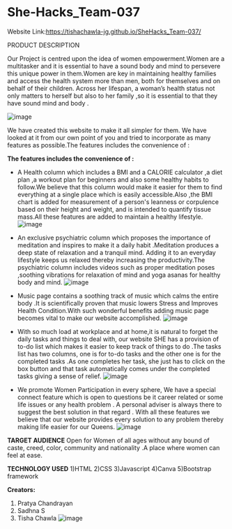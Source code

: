 # She-Hacks_Team-037
Website Link:https://tishachawla-jg.github.io/SheHacks_Team-037/

PRODUCT DESCRIPTION
                                                                               
Our Project is centred upon the idea of women empowerment.Women are a multitasker and it is essential to have a sound body and mind to persevere this unique power in them.Women are key in maintaining healthy families and access the health system more than men, both for themselves and on behalf of their children. Across her lifespan, a woman’s health status not only  matters to herself but also to her family ,so it is essential to that they have sound mind and body .

![image](https://user-images.githubusercontent.com/76087547/111040374-babeff80-8458-11eb-8c92-5b81e0e053de.png)

We have created this website to make it all simpler for them. We have looked at it from our own point of you and tried to incorporate as many features as possible.The features includes the convenience of :

**The features includes the convenience of :**

* A Health column which includes a BMI and a CALORIE calculator  ,a diet plan ,a workout plan for beginners and also some healthy habits to follow.We believe that this column would make it easier for them to find everything at a single place which is easily accessible.Also ,the BMI chart is added for measurement of a person's leanness or corpulence based on their height and weight, and is intended to quantify tissue mass.All these features are added to maintain a healthy lifestyle.
![image](https://user-images.githubusercontent.com/76087547/111040406-d1fded00-8458-11eb-9506-1cfb7cb09631.png)


* An exclusive psychiatric column which proposes the importance of meditation and inspires to make it a daily habit .Meditation produces a deep state of relaxation and a tranquil mind. Adding it to an everyday lifestyle keeps us relaxed thereby increasing  the productivity.The psychiatric column includes videos such as proper meditation poses ,soothing vibrations for relaxation of mind and yoga asanas for healthy body and mind.
![image](https://user-images.githubusercontent.com/76087547/111040555-67997c80-8459-11eb-96d1-77f8264cf8c7.png)



* Music page contains a soothing track of music which calms the entire body .It is scientifically proven that music lowers Stress and Improves Health Condition.With such wonderful benefits adding music page becomes vital to make our website accomplished.
![image](https://user-images.githubusercontent.com/76087547/111040442-f0fc7f00-8458-11eb-9428-96288fcb9aef.png)


* With so much load at workplace and at home,it is natural to forget the daily tasks and things to deal with, our website SHE has a provision of to-do list which makes it easier to keep track of things to do .The tasks list has two columns, one is for to-do tasks and the other one is for the completed tasks .As one completes her task, she just has to click on the box button and that task automatically comes under the completed tasks giving a sense of relief.
![image](https://user-images.githubusercontent.com/76087547/111040435-e9d57100-8458-11eb-9a40-689999477178.png)


* We promote Women Participation in every sphere, We have a special connect feature which is open to questions be it career related or some life issues or any health problem . A  personal adviser is always there to suggest the best solution in that regard .
With all these features we believe that our website provides every solution to any problem thereby making life easier for our Queens.
![image](https://user-images.githubusercontent.com/76087547/111040448-f8bc2380-8458-11eb-8708-c4171840228b.png)



**TARGET AUDIENCE**
Open for Women of all ages without any bound of caste, creed, color, community and nationality .A place where women can feel at ease.

**TECHNOLOGY USED**
1)HTML
2)CSS
3)Javascript
4)Canva
5)Bootstrap framework

**Creators:**
1) Pratya Chandrayan
2) Sadhna S
3) Tisha Chawla
![image](https://user-images.githubusercontent.com/76087547/111040491-243f0e00-8459-11eb-9f80-fdfb961887de.png)
